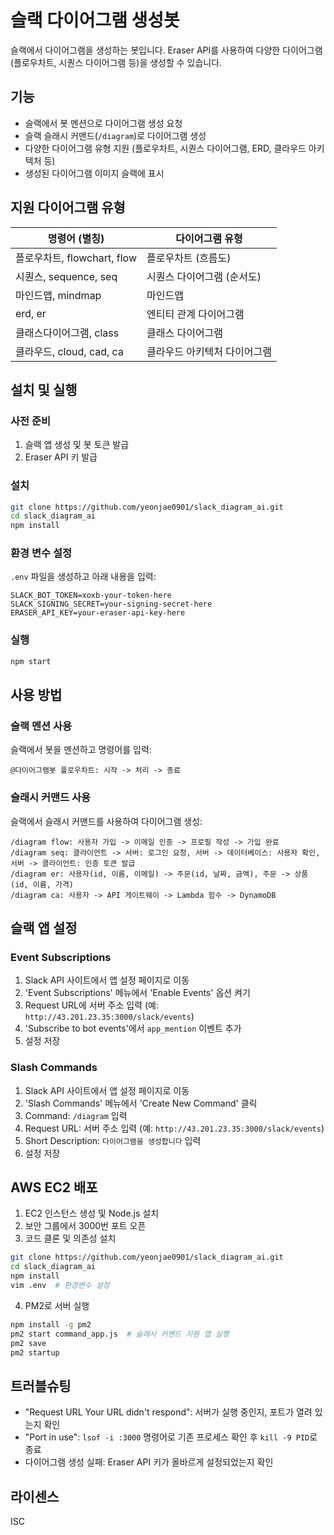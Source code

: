 # 슬랙 다이어그램 생성봇

슬랙에서 다이어그램을 생성하는 봇입니다. Eraser API를 사용하여 다양한 다이어그램(플로우차트, 시퀀스 다이어그램 등)을 생성할 수 있습니다.

## 기능

- 슬랙에서 봇 멘션으로 다이어그램 생성 요청
- 슬랙 슬래시 커맨드(`/diagram`)로 다이어그램 생성
- 다양한 다이어그램 유형 지원 (플로우차트, 시퀀스 다이어그램, ERD, 클라우드 아키텍처 등)
- 생성된 다이어그램 이미지 슬랙에 표시

## 지원 다이어그램 유형

| 명령어 (별칭) | 다이어그램 유형 |
|-------------|--------------|
| 플로우차트, flowchart, flow | 플로우차트 (흐름도) |
| 시퀀스, sequence, seq | 시퀀스 다이어그램 (순서도) |
| 마인드맵, mindmap | 마인드맵 |
| erd, er | 엔티티 관계 다이어그램 |
| 클래스다이어그램, class | 클래스 다이어그램 |
| 클라우드, cloud, cad, ca | 클라우드 아키텍처 다이어그램 |

## 설치 및 실행

### 사전 준비

1. 슬랙 앱 생성 및 봇 토큰 발급
2. Eraser API 키 발급

### 설치

```bash
git clone https://github.com/yeonjae0901/slack_diagram_ai.git
cd slack_diagram_ai
npm install
```

### 환경 변수 설정

`.env` 파일을 생성하고 아래 내용을 입력:

```
SLACK_BOT_TOKEN=xoxb-your-token-here
SLACK_SIGNING_SECRET=your-signing-secret-here
ERASER_API_KEY=your-eraser-api-key-here
```

### 실행

```bash
npm start
```

## 사용 방법

### 슬랙 멘션 사용

슬랙에서 봇을 멘션하고 명령어를 입력:

```
@다이어그램봇 플로우차트: 시작 -> 처리 -> 종료
```

### 슬래시 커맨드 사용

슬랙에서 슬래시 커맨드를 사용하여 다이어그램 생성:

```
/diagram flow: 사용자 가입 -> 이메일 인증 -> 프로필 작성 -> 가입 완료
/diagram seq: 클라이언트 -> 서버: 로그인 요청, 서버 -> 데이터베이스: 사용자 확인, 서버 -> 클라이언트: 인증 토큰 발급
/diagram er: 사용자(id, 이름, 이메일) -> 주문(id, 날짜, 금액), 주문 -> 상품(id, 이름, 가격)
/diagram ca: 사용자 -> API 게이트웨이 -> Lambda 함수 -> DynamoDB
```

## 슬랙 앱 설정

### Event Subscriptions

1. Slack API 사이트에서 앱 설정 페이지로 이동
2. 'Event Subscriptions' 메뉴에서 'Enable Events' 옵션 켜기
3. Request URL에 서버 주소 입력 (예: `http://43.201.23.35:3000/slack/events`)
4. 'Subscribe to bot events'에서 `app_mention` 이벤트 추가
5. 설정 저장

### Slash Commands

1. Slack API 사이트에서 앱 설정 페이지로 이동
2. 'Slash Commands' 메뉴에서 'Create New Command' 클릭
3. Command: `/diagram` 입력
4. Request URL: 서버 주소 입력 (예: `http://43.201.23.35:3000/slack/events`)
5. Short Description: `다이어그램을 생성합니다` 입력
6. 설정 저장

## AWS EC2 배포

1. EC2 인스턴스 생성 및 Node.js 설치
2. 보안 그룹에서 3000번 포트 오픈
3. 코드 클론 및 의존성 설치

```bash
git clone https://github.com/yeonjae0901/slack_diagram_ai.git
cd slack_diagram_ai
npm install
vim .env  # 환경변수 설정
```

4. PM2로 서버 실행

```bash
npm install -g pm2
pm2 start command_app.js  # 슬래시 커맨드 지원 앱 실행
pm2 save
pm2 startup
```

## 트러블슈팅

- "Request URL Your URL didn't respond": 서버가 실행 중인지, 포트가 열려 있는지 확인
- "Port in use": `lsof -i :3000` 명령어로 기존 프로세스 확인 후 `kill -9 PID`로 종료
- 다이어그램 생성 실패: Eraser API 키가 올바르게 설정되었는지 확인

## 라이센스

ISC 